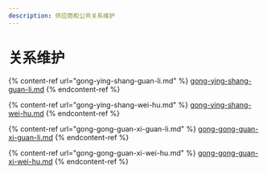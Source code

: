 ```yaml
---
description: 供应商和公共关系维护
---
```


# 关系维护

{% content-ref url="gong-ying-shang-guan-li.md" %}
[gong-ying-shang-guan-li.md](gong-ying-shang-guan-li.md)
{% endcontent-ref %}

{% content-ref url="gong-ying-shang-wei-hu.md" %}
[gong-ying-shang-wei-hu.md](gong-ying-shang-wei-hu.md)
{% endcontent-ref %}

{% content-ref url="gong-gong-guan-xi-guan-li.md" %}
[gong-gong-guan-xi-guan-li.md](gong-gong-guan-xi-guan-li.md)
{% endcontent-ref %}

{% content-ref url="gong-gong-guan-xi-wei-hu.md" %}
[gong-gong-guan-xi-wei-hu.md](gong-gong-guan-xi-wei-hu.md)
{% endcontent-ref %}

